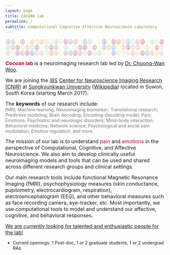 ```yaml
---
layout: page
title: COCOAN lab
permalink: /
subtitle: Computational Cognitive Affective Neuroscience Laboratory
---
```


<img src="img/feature3.png" width="820" align="center"/>

<b><span style="font-size: 16px !important; color: #BD0026;">Cocoan lab</span></b> <span style="font-size: 16px !important;"> is a neuroimaging research lab led by 
<a href="http://wanirepo.github.io">Dr. Choong-Wan Woo</a>.</span>  

<span style="font-size: 16px !important;">We are joining the <a href="https://www.ibs.re.kr">IBS</a> <a href="http://cnir.ibs.re.kr/html/cnir_en/">Center for Neuroscience Imaging Research (CNIR)</a> at <a href="http://www.skku.edu/eng_home/index.jsp">Sungkyunkwan University</a> (<a href="https://en.wikipedia.org/wiki/Sungkyunkwan_University">Wikipedia</a>) located in Suwon, South Korea (starting March 2017).</span> 

<span style="font-size: 16px !important;">The **keywords** of our research include:</span>  
<span style="font-size: 14px !important;color: #777;">fMRI; Machine learning; Neuroimaging biomarker; Translational research; Predictive modeling; Brain decoding, Encoding-decoding model; Pain; Emotions; Psychiatric and neurologic disorders; Mind-body interaction; Behavioral medicine; Network science; Psychological and social pain modulation; Emotion regulation, and more.</span>

<span style="font-size: 16px !important;">The mission of our lab is to understand <span style="color: #BD0026;">pain</span> and <span style="color: #BD0026;">emotions</span> in the perspective of Computational, Cognitive, and Affective Neuroscience. We also aim to develop clinically useful neuroimaging models and tools that can be used and shared across different research groups and clinical settings.</span> 

<span style="font-size: 16px !important;">Our main research tools include functional Magnetic Resonance Imaging (fMRI), psychophysiology measures (skin conductance, pupilometry, electrocardiogram, respiration), electroencephalogram (EEG), and other behavioral measures such as face recording camera, eye-tracker, etc. Most importantly, we use computational tools to model and understand our affective, cognitive, and behavioral responses.</span>  

<span style="font-size: 16px !important;">[We are currently looking for talented and enthusiastic people for the lab!](/jobs/)</span>

- Current openings: 1 Post-doc, 1 or 2 graduate students, 1 or 2 undergrad RAs